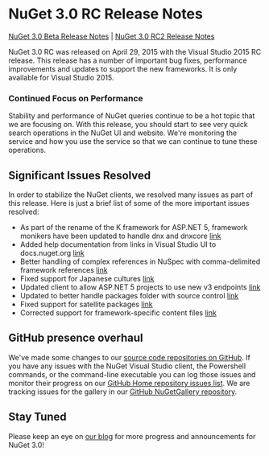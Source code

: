 
# NuGet 3.0 RC Release Notes

[NuGet 3.0 Beta Release Notes](nuget-3.0-beta) | [NuGet 3.0 RC2 Release Notes](nuget-3.0-RC2)

NuGet 3.0 RC was released on April 29, 2015 with the Visual Studio 2015 RC release. This release has a number of important bug fixes, performance improvements and updates to support the new frameworks.  It is only available for Visual Studio 2015.

### Continued Focus on Performance 

Stability and performance of NuGet queries continue to be a hot topic that we are focusing on.  With this release, you should start to see very quick search operations in the NuGet UI and website.  We're monitoring the service and how you use the service so that we can continue to tune these operations.

## Significant Issues Resolved

In order to stabilize the NuGet clients, we resolved many issues as part of this release.  Here is just a brief list of some of the more important issues resolved:  

* As part of the rename of the K framework for ASP.NET 5, framework monikers have been updated to handle dnx and dnxcore [link](https://github.com/NuGet/Home/issues/215)
* Added help documentation from links in Visual Studio UI to docs.nuget.org [link](https://github.com/NuGet/Home/issues/232)
* Better handling of complex references in NuSpec with comma-delimited framework references [link](https://github.com/NuGet/Home/issues/276)
* Fixed support for Japanese cultures [link](https://github.com/NuGet/Home/issues/253)
* Updated client to allow ASP.NET 5 projects to use new v3 endpoints [link](https://github.com/NuGet/Home/issues/219)
* Updated to better handle packages folder with source control [link](https://github.com/NuGet/Home/issues/56)
* Fixed support for satellite packages [link](https://github.com/NuGet/Home/issues/17)
* Corrected support for framework-specific content files [link](https://github.com/NuGet/Home/issues/18)

## GitHub presence overhaul

We've made some changes to our [source code repositories on GitHub](http://github.com/nuget/home).  If you have any issues with the NuGet Visual Studio client, the Powershell commands, or the command-line executable you can log those issues and monitor their progress on our [GitHub Home repository issues list](http://github.com/nuget/home/issues).  We are tracking issues for the gallery in our [GitHub NuGetGallery repository](http://github.com/nuget/NuGetGallery/issues).


## Stay Tuned

Please keep an eye on [our blog](http://blog.nuget.org) for more progress and announcements for NuGet 3.0!
